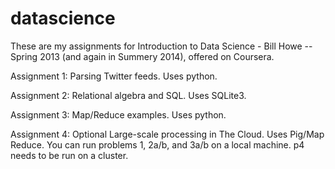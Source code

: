 datascience
===========

These are my assignments for Introduction to Data Science - Bill Howe -- Spring 2013 (and again in Summery 2014), offered on Coursera.  


Assignment 1: Parsing Twitter feeds.  Uses python.

Assignment 2: Relational algebra and SQL.  Uses SQLite3.

Assignment 3: Map/Reduce examples.  Uses python.

Assignment 4: Optional Large-scale processing in The Cloud.  Uses Pig/Map Reduce.  You can run problems 1, 2a/b, and 3a/b on a local machine.  p4 needs to be run on a cluster.
